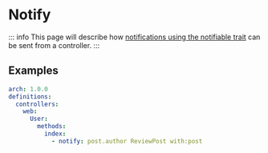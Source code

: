 # Notify

::: info
This page will describe how [notifications using the notifiable trait](https://laravel.com/docs/10.x/notifications#using-the-notifiable-trait) can be sent from a controller.
:::

## Examples

```yaml
arch: 1.0.0
definitions:
  controllers:
    web:
      User:
        methods:
          index:
            - notify: post.author ReviewPost with:post
```
